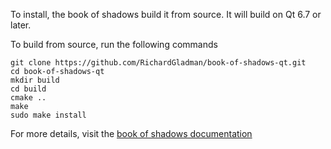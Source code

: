 To install, the book of shadows build it from source. It will build on Qt 6.7 or later.

To build from source, run the following commands

```
git clone https://github.com/RichardGladman/book-of-shadows-qt.git
cd book-of-shadows-qt
mkdir build
cd build
cmake ..
make
sudo make install
```

For more details, visit the [book of shadows documentation](https://richardgladman.github.io/book-of-shadows-qt/)